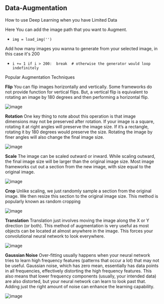 ## Data-Augmentation
How to use Deep Learning when you have Limited Data 


Here You can add the image path that you want to Augment. 

* `img = load_img('') ` 

Add how many images you wanna to generate from your selected image, in this case it's 200

* `i += 1
   if i > 200: 
       break  # otherwise the generator would loop indefinitely`

Popular Augmentation Techniques

**Flip**
You can flip images horizontally and vertically. Some frameworks do not provide function for vertical flips. But, a vertical flip is equivalent to rotating an image by 180 degrees and then performing a horizontal flip. 

![image](https://user-images.githubusercontent.com/56305868/137679113-6bcb85d7-e761-45b6-ad7c-3caa17c07628.png)

 **Rotation**
 One key thing to note about this operation is that image dimensions may not be preserved after rotation. If your image is a square, rotating it at right angles will preserve the image size. If it’s a rectangle, rotating it by 180 degrees would preserve the size. Rotating the image by finer angles will also change the final image size.
 
 ![image](https://user-images.githubusercontent.com/56305868/137679428-8b9118a2-d88c-4082-8f1c-84201e0d1e83.png)

**Scale**
The image can be scaled outward or inward. While scaling outward, the final image size will be larger than the original image size. Most image frameworks cut out a section from the new image, with size equal to the original image.

![image](https://user-images.githubusercontent.com/56305868/137679464-1e2377ef-d607-43b3-b6a1-46014a3f9a65.png)

**Crop**
Unlike scaling, we just randomly sample a section from the original image. We then resize this section to the original image size. This method is popularly known as random cropping

![image](https://user-images.githubusercontent.com/56305868/137679572-4ac57d32-f94d-4f4c-8956-ef9f26f5c9f7.png)

**Translation**
Translation just involves moving the image along the X or Y direction (or both). This method of augmentation is very useful as most objects can be located at almost anywhere in the image. This forces your convolutional neural network to look everywhere.

![image](https://user-images.githubusercontent.com/56305868/137679710-4e364c68-92f3-4b8b-b0f3-0e2b1b955b08.png)

**Gaussian Noise**
Over-fitting usually happens when your neural network tries to learn high frequency features (patterns that occur a lot) that may not be useful. Gaussian noise, which has zero mean, essentially has data points in all frequencies, effectively distorting the high frequency features. This also means that lower frequency components (usually, your intended data) are also distorted, but your neural network can learn to look past that. Adding just the right amount of noise can enhance the learning capability.

![image](https://user-images.githubusercontent.com/56305868/137679934-024cd4c8-4b4b-4f91-a255-b4863148105b.png)




